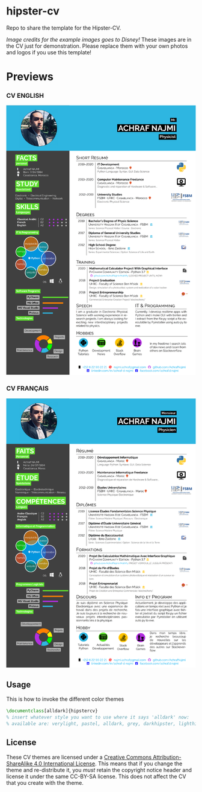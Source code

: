 # hipster-cv
Repo to share the template for the Hipster-CV.

*Image credits for the example images goes to Disney!*
These images are in the CV just for demonstration.
Please replace them with your own photos and logos if you use this template!



# Previews
### CV ENGLISH
![previews\hipstercv-pastel_eng](previews\hipstercv-darkhipster_eng.png)

### CV FRANÇAIS
  ![previews\hipstercv-pastel_eng](previews\hipstercv-darkhipster_fr.png)

## Usage

This is how to invoke the different color themes

```latex
\documentclass[alldark]{hipstercv}
% insert whatever style you want to use where it says 'alldark' now:
% available are: verylight, pastel, alldark, grey, darkhipster, lighthipster
```

## License
These CV themes are licensed under a [Creative Commons Attribution-ShareAlike
4.0 International License](http://creativecommons.org/licenses/by-sa/4.0/). This
means that if you change the theme and re-distribute it, you *must* retain the
copyright notice header and license it under the same CC-BY-SA license. This
does not affect the CV that you create with the theme.

